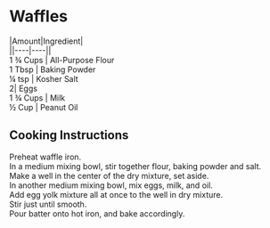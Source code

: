 # Waffles  
  
|Amount|Ingredient|  
||----|----||  
1 ¾ Cups | All-Purpose Flour  
1 Tbsp | Baking Powder  
¼ tsp | Kosher Salt  
2| Eggs  
1 ¾ Cups | Milk  
½ Cup | Peanut Oil  
  
  
## Cooking Instructions  
Preheat waffle iron.  
In a medium mixing bowl, stir together flour, baking powder and salt.  
Make a well in the center of the dry mixture, set aside.  
In another medium mixing bowl, mix eggs, milk, and oil.  
Add egg yolk mixture all at once to the well in dry mixture.  
Stir just until smooth.  
Pour batter onto hot iron, and bake accordingly.  
  